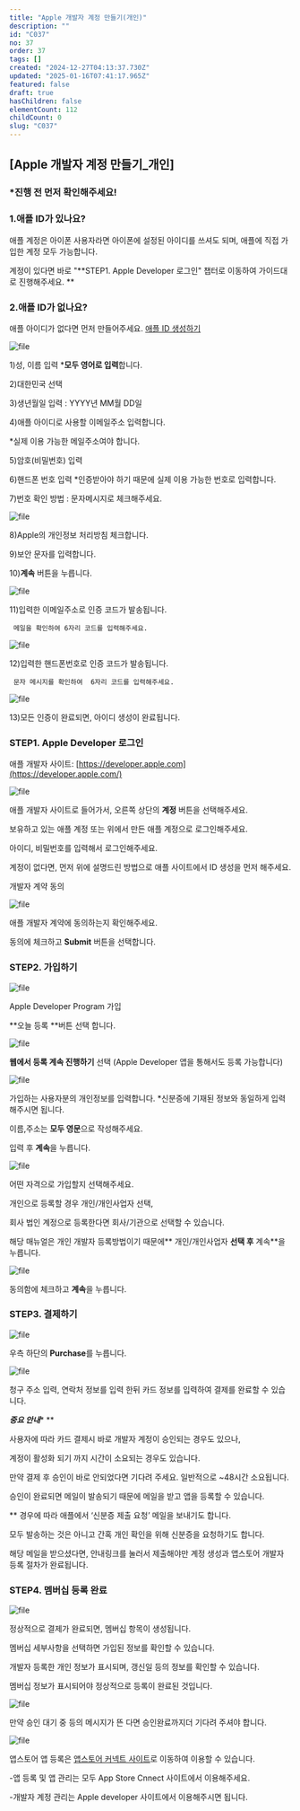 ```yaml
---
title: "Apple 개발자 계정 만들기(개인)"
description: ""
id: "C037"
no: 37
order: 37
tags: []
created: "2024-12-27T04:13:37.730Z"
updated: "2025-01-16T07:41:17.965Z"
featured: false
draft: true
hasChildren: false
elementCount: 112
childCount: 0
slug: "C037"
---
```


## [Apple 개발자 계정 만들기_개인]



### *진행 전 먼저 확인해주세요!



### 1.애플 ID가 있나요? 

애플 계정은 아이폰 사용자라면 아이폰에 설정된 아이디를 쓰셔도 되며, 애플에 직접 가입한 계정 모두 가능합니다. 

계정이 있다면 바로 "**STEP1. Apple Developer 로그인" 챕터로 이동하여 가이드대로 진행해주세요. **



### 2.애플 ID가  없나요?

애플 아이디가 없다면 먼저 만들어주세요. [애플 ID 생성하기](https://account.apple.com/account)

![file](/images/1d56d54b136eb5d8ed47ea286f3dc189.jpg)

1)성, 이름 입력 ***모두 영어로 입력**합니다.

2)대한민국 선택

3)생년월일 입력 : YYYY년 MM월 DD일

4)애플 아이디로 사용할 이메일주소 입력합니다.

*실제 이용 가능한 메일주소여야 합니다.

5)암호(비밀번호) 입력

6)핸드폰 번호 입력 *인증받아야 하기 때문에 실제 이용 가능한 번호로 입력합니다.

7)번호 확인 방법 : 문자메시지로 체크해주세요.



![file](/images/d68096fbe94ab6359150b6aa89c3853e.jpg)

8)Apple의 개인정보 처리방침 체크합니다.

9)보안 문자를 입력합니다.

10)**계속** 버튼을 누릅니다.



![file](/images/7d1b64b9f09be539ccc829b152f708d3.jpg)

11)입력한 이메일주소로 인증 코드가 발송됩니다. 

     메일을 확인하여 6자리 코드를 입력해주세요.



![file](/images/c85bf377c7415dc331e63a7004400af6.jpg)

12)입력한 핸드폰번호로 인증 코드가 발송됩니다.

     문자 메시지를 확인하여  6자리 코드를 입력해주세요.



![file](/images/4a7e43c1ecf19370a7031af48b7bdb46.jpg)

13)모든 인증이 완료되면, 아이디 생성이 완료됩니다.



### STEP1.  Apple Developer 로그인



애플 개발자 사이트:  [https://developer.apple.com](https://developer.apple.com/)



![file](/images/cfd93d343fbed94084bd98f5bec75921.jpg)

애플 개발자 사이트로 들어가서, 오른쪽 상단의 **계정** 버튼을 선택해주세요.

보유하고 있는 애플 계정 또는 위에서 만든 애플 계정으로 로그인해주세요.

아이디, 비밀번호를 입력해서 로그인해주세요.

계정이 없다면, 먼저 위에 설명드린 방법으로 애플 사이트에서 ID 생성을 먼저 해주세요. 



개발자 계약 동의

![file](/images/0ea1403aabca2533564683f66980962d.jpg)

애플 개발자 계약에 동의하는지 확인해주세요.

동의에 체크하고 **Submit** 버튼을 선택합니다.



### STEP2. 가입하기



![file](/images/418278b7a9624e00cedbef3887827731.jpg)

Apple Developer Program 가입

**오늘 등록 **버튼 선택 합니다.



![file](/images/e6710f82ecb73c3f4000b1a2d029b9d8.jpg)

**웹에서 등록 계속 진행하기** 선택 (Apple Developer 앱을 통해서도 등록 가능합니다)



![file](/images/66366ce953de4ea5041c43297be811a1.jpg)

가입하는 사용자분의 개인정보를 입력합니다. *신분증에 기재된 정보와 동일하게 입력해주시면 됩니다.

이름,주소는 **모두 영문**으로 작성해주세요.

입력 후 **계속**을 누릅니다.



![file](/images/62f32263771a22a76fd675269e4acff7.jpg)

어떤 자격으로 가입할지 선택해주세요.

개인으로 등록할 경우 개인/개인사업자 선택,     

회사 법인 계정으로 등록한다면 회사/기관으로 선택할 수 있습니다.

해당 매뉴얼은 개인 개발자 등록방법이기 때문에** 개인/개인사업자 **선택 후** 계속**을 누릅니다.



![file](/images/c3c5ca26eae10f4e0bf4495ac76096cf.jpg)

동의함에 체크하고 **계속**을 누릅니다.



### STEP3. 결제하기



![file](/images/330bdcb8d5c44c38568bed6f2ea9d677.jpg)

우측 하단의 **Purchase**를 누릅니다.



![file](/images/9695a5210c9f6e49088733dc8d3956e0.jpg)

청구 주소 입력, 연락처 정보를 입력 한뒤 카드 정보를 입력하여 결제를 완료할 수 있습니다. 

***중요 안내**** **

사용자에 따라 카드 결제시 바로 개발자 계정이 승인되는 경우도 있으나,

계정이 활성화 되기 까지 시간이 소요되는 경우도 있습니다.

만약 결제 후 승인이 바로 안되었다면 기다려 주세요. 일반적으로 ~48시간 소요됩니다. 

 승인이 완료되면 메일이 발송되기 때문에 메일을 받고 앱을 등록할 수 있습니다. 

** 경우에 따라 애플에서  ‘신분증 제출 요청’ 메일을 보내기도 합니다.

모두 발송하는 것은 아니고 간혹 개인 확인을 위해 신분증을 요청하기도 합니다.

해당 메일을 받으셨다면, 안내링크를 눌러서 제출해야만 계정 생성과 앱스토어 개발자 등록 절차가 완료됩니다.



### STEP4. 멤버십 등록 완료



![file](/images/cdc37bba65de321ebe5a11a7d9d138fd.jpg)

정상적으로 결제가 완료되면, 멤버십 항목이 생성됩니다.

멤버십 세부사항을 선택하면 가입된 정보를 확인할 수 있습니다. 

개발자 등록한 개인 정보가 표시되며, 갱신일 등의 정보를 확인할 수 있습니다.

멤버십 정보가 표시되어야 정상적으로 등록이 완료된 것입니다.



![file](/images/31aaf3ba9ffefff6a6bc48a903c1b2d0.jpg)

만약 승인 대기 중 등의 메시지가 뜬 다면 승인완료까지더 기다려 주셔야 합니다.



![file](/images/b30d008876d2783891c3dbf7b6935d74.jpg)

앱스토어 앱 등록은 [앱스토어 커넥트 사이트](https://appstoreconnect.apple.com/login)로 이동하여 이용할 수 있습니다.

-앱 등록 및 앱 관리는 모두 App Store Cnnect 사이트에서 이용해주세요.

-개발자 계정 관리는 Apple developer 사이트에서 이용해주시면 됩니다.
